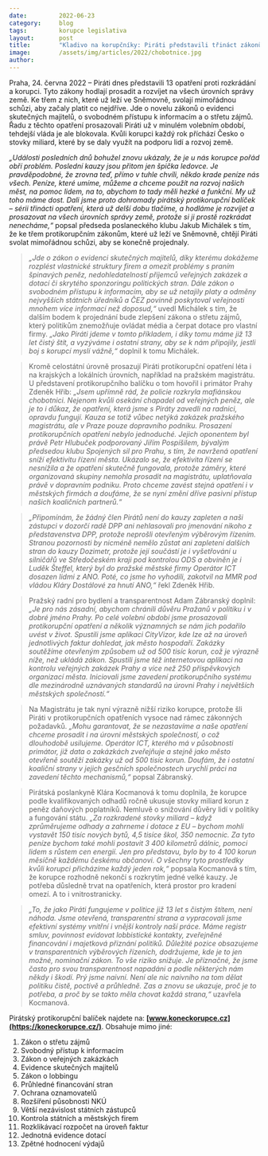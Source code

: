 ```yaml
---
date:         2022-06-23
category:     blog
tags:         korupce legislativa
layout:       post
title:        "Kladivo na korupčníky: Piráti představili třináct zákonů proti zlodějinám a úplatkům. Svolají mimořádnou schůzi"
image:        /assets/img/articles/2022/chobotnice.jpg
author:       
---
```




Praha, 24. června 2022 – Piráti dnes představili 13 opatření proti rozkrádání a korupci. Tyto zákony hodlají prosadit a rozvíjet na všech úrovních správy země. Ke třem z nich, které už leží ve Sněmovně, svolají mimořádnou schůzi, aby začaly platit co nejdříve. Jde o novelu zákonů o evidenci skutečných majitelů, o svobodném přístupu k informacím a o střetu zájmů. Řadu z těchto opatření prosazovali Piráti už v minulém volebním období, tehdejší vláda je ale blokovala. Kvůli korupci každý rok příchází Česko o stovky miliard, které by se daly využít na podporu lidí a rozvoj země. 

*„Události posledních dnů bohužel znovu ukázaly, že je u nás korupce pořád obří problém. Poslední kauzy jsou přitom jen špička ledovce. Je pravděpodobné, že zrovna teď, přímo v tuhle chvíli, někdo krade peníze nás všech. Peníze, které umíme, můžeme a chceme použít na rozvoj našich měst, na pomoc lidem, na to, abychom to tady měli hezké a funkční. My už toho máme dost. Dali jsme proto dohromady pirátský protikorupční balíček – sérii třinácti opatření, která už delší dobu tlačíme, a hodláme je rozvíjet a prosazovat na všech úrovních správy země, protože si ji prostě rozkrádat nenecháme,“* popsal předseda poslaneckého klubu Jakub Michálek s tím, že ke třem protikorupčním zákonům, které už leží ve Sněmovně, chtějí Piráti svolat mimořádnou schůzi, aby se konečně projednaly.

> *„Jde o zákon o evidenci skutečných majitelů, díky kterému dokážeme rozplést vlastnické struktury firem a omezit problémy s praním špinavých peněz, nedohledatelností příjemců veřejných zakázek a dotací či skrytého sponzoringu politických stran. Dále zákon o svobodném přístupu k informacím, aby se už netajily platy a odměny nejvyšších státních úředníků a ČEZ povinně poskytoval veřejnosti mnohem více informací než doposud,“* uvedl Michálek s tím, že dalším bodem k projednání bude zlepšení zákona o střetu zájmů, který politikům znemožňuje ovládat média a čerpat dotace pro vlastní firmy. *„Jako Piráti jdeme v tomto příkladem, i díky tomu máme již 13 let čistý štít, a vyzýváme i ostatní strany, aby se k nám připojily, jestli boj s korupcí myslí vážně,“* doplnil k tomu Michálek. 

> Kromě celostátní úrovně prosazují Piráti protikorupční opatření léta i na krajských a lokálních úrovních, například na pražském magistrátu. U představení protikorupčního balíčku o tom hovořil i primátor Prahy Zdeněk Hřib: *„Jsem upřímně rád, že policie rozkryla mafiánskou chobotnici. Nejenom kvůli osekání chapadel od veřejných peněz, ale je to i důkaz, že opatření, která jsme s Piráty zavedli na radnici, opravdu fungují. Kauza se totiž vůbec netýká zakázek pražského magistrátu, ale v Praze pouze dopravního podniku. Prosazení protikorupčních opatření nebylo jednoduché. Jejich oponentem byl právě Petr Hlubuček podporovaný Jiřím Pospíšilem, bývalým předsedou klubu Spojených sil pro Prahu, s tím, že navržená opatření sníží efektivitu řízení města. Ukázalo se, že efektivita řízení se nesnížila a že opatření skutečně fungovala, protože záměry, které organizovaná skupiny nemohla prosadit na magistrátu, uplatňovala právě v dopravním podniku. Proto chceme zavést stejná opatření i v městských firmách a doufáme, že se nyní změní dříve pasivní přístup našich koaličních partnerů.“*

> *„Připomínám, že žádný člen Pirátů není do kauzy zapleten a naši zástupci v dozorčí radě DPP ani nehlasovali pro jmenování nikoho z představenstva DPP, protože neprošli otevřeným výběrovým řízením. Stranou pozornosti by nicméně nemělo zůstat ani zapletení dalších stran do kauzy Dozimetr, protože její součástí je i vyšetřování u silničářů ve Středočeském kraji pod kontrolou ODS a obviněn je i Luděk Šteffel, který byl do pražské městské firmy Operátor ICT dosazen lidmi z ANO. Poté, co jsme ho vyhodili, zakotvil na MMR pod vládou Kláry Dostálové za hnutí ANO,“* řekl Zdeněk Hřib.

> Pražský radní pro bydlení a transparentnost Adam Zábranský doplnil: *„Je pro nás zásadní, abychom chránili důvěru Pražanů v politiku i v dobré jméno Prahy. Po celé volební období jsme prosazovali protikorupční opatření a několik významných se nám jich podařilo uvést v život. Spustili jsme aplikaci CityVizor, kde lze až na úroveň jednotlivých faktur dohledat, jak město hospodaří. Zakázky soutěžíme otevřeným způsobem už od 500 tisíc korun, což je výrazně níže, než ukládá zákon. Spustili jsme též internetovou aplikaci na kontrolu veřejných zakázek Prahy a více než 250 příspěvkových organizací města. Iniciovali jsme zavedení protikorupčního systému dle mezinárodně uznávaných standardů na úrovni Prahy i největších městských společností.“*

> Na Magistrátu je tak nyní výrazně nižší riziko korupce, protože šli Piráti v protikorupčních opatřeních vysoce nad rámec zákonných požadavků. *„Mohu garantovat, že se nezastavíme a naše opatření chceme prosadit i na úrovni městských společností, o což dlouhodobě usilujeme. Operátor ICT, kterého má v působnosti primátor, již data o zakázkách zveřejňuje a stejně jako město otevřeně soutěží zakázky už od 500 tisíc korun. Doufám, že i ostatní koaliční strany v jejich gesčních společnostech urychlí práci na zavedení těchto mechanismů,“* popsal Zábranský. 

> Pirátská poslankyně Klára Kocmanová k tomu doplnila, že korupce podle kvalifikovaných odhadů ročně ukusuje stovky miliard korun z peněz daňových poplatníků. Nemluvě o snižování důvěry lidí v politiky a fungování státu. *„Za rozkradené stovky miliard – když zprůměrujeme odhady a zahrneme i dotace z EU – bychom mohli vystavět 150 tisíc nových bytů, 4,5 tisíce škol, 350 nemocnic. Za tyto peníze bychom také mohli postavit 3 400 kilometrů dálnic, pomoci lidem s růstem cen energií. Jen pro představu, bylo by to 4 100 korun měsíčně každému českému občanovi. O všechny tyto prostředky kvůli korupci přicházíme každý jeden rok,“* popsala Kocmanová s tím, že korupce rozhodně nekončí s rozkrytím jedné velké kauzy. Je potřeba důsledně trvat na opatřeních, která prostor pro kradení omezí. A to i vnitrostranicky.

> *„To, že jako Piráti fungujeme v politice již 13 let s čistým štítem, není náhoda. Jsme otevřená, transparentní strana a vypracovali jsme efektivní systémy vnitřní i vnější kontroly naší práce. Máme registr smluv, povinnost evidovat lobbistické kontakty, zveřejněné financování i majetková přiznání politiků. Důležité pozice obsazujeme v transparentních výběrových řízeních, dodržujeme, kde je to jen možné, nominační zákon. To vše riziko snižuje. Je příznačné, že jsme často pro svou transparentnost napadáni a podle některých nám někdy i škodí. Prý jsme naivní. Není ale nic naivního na tom dělat politiku čistě, poctivě a průhledně. Zas a znovu se ukazuje, proč je to potřeba, a proč by se takto měla chovat každá strana,“* uzavřela Kocmanová.

 

Pirátský protikorupční balíček najdete na: **[www.koneckorupce.cz](https://koneckorupce.cz/)**. Obsahuje mimo jiné:

1. Zákon o střetu zájmů
2. Svobodný přístup k informacím
3. Zákon o veřejných zakázkách
4. Evidence skutečných majitelů
5. Zákon o lobbingu
6. Průhledné financování stran
7. Ochrana oznamovatelů
8. Rozšíření působnosti NKÚ
9. Větší nezávislost státních zástupců
10. Kontrola státních a městských firem
11. Rozklikávací rozpočet na úroveň faktur
12. Jednotná evidence dotací
13. Zpětné hodnocení výdajů
 

